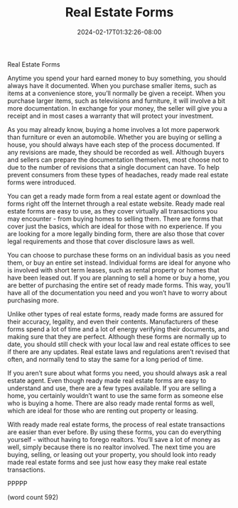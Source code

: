 ﻿---
title: "Real Estate Forms"
date: 2024-02-17T01:32:26-08:00
description: "Real Estate Tips for Web Success"
featured_image: "/images/Real Estate.jpg"
tags: ["Real Estate"]
---

Real Estate Forms

Anytime you spend your hard earned money to buy something, you should always have it documented.  When you purchase smaller items, such as items at a convenience store, you’ll normally be given a receipt.  When you purchase larger items, such as televisions and furniture, it will involve a bit more documentation.  In exchange for your money, the seller will give you a receipt and in most cases a warranty that will protect your investment.

As you may already know, buying a home involves a lot more paperwork than furniture or even an automobile.  Whether you are buying or selling a house, you should always have each step of the process documented.  If any revisions are made, they should be recorded as well.  Although buyers and sellers can prepare the documentation themselves, most choose not to due to the number of revisions that a single document can have.  To help prevent consumers from these types of headaches, ready made real estate forms were introduced.

You can get a ready made form from a real estate agent or download the forms right off the Internet through a real estate website.  Ready made real estate forms are easy to use, as they cover virtually all transactions you may encounter - from buying homes to selling them.  There are forms that cover just the basics, which are ideal for those with no experience.  If you are looking for a more legally binding form, there are also those that cover legal requirements and those that cover disclosure laws as well.

You can choose to purchase these forms on an individual basis as you need them, or buy an entire set instead.  Individual forms are ideal for anyone who is involved with short term leases, such as rental property or homes that have been leased out.  If you are planning to sell a home or buy a home, you are better of purchasing the entire set of ready made forms.  This way, you’ll have all of the documentation you need and you won’t have to worry about purchasing more.

Unlike other types of real estate forms, ready made forms are assured for their accuracy, legality, and even their contents.  Manufacturers of these forms spend a lot of time and a lot of energy verifying their documents, and making sure that they are perfect.  Although these forms are normally up to date, you should still check with your local law and real estate offices to see if there are any updates.  Real estate laws and regulations aren’t revised that often, and normally tend to stay the same for a long period of time.

If you aren’t sure about what forms you need, you should always ask a real estate agent.  Even though ready made real estate forms are easy to understand and use, there are a few types available.  If you are selling a home, you certainly wouldn’t want to use the same form as someone else who is buying a home.  There are also ready made rental forms as well, which are ideal for those who are renting out property or leasing.

With ready made real estate forms, the process of real estate transactions are easier than ever before.  By using these forms, you can do everything yourself - without having to forego realtors. You’ll save a lot of money as well, simply because there is no realtor involved.  The next time you are buying, selling, or leasing out your property, you should look into ready made real estate forms and see just how easy they make real estate transactions.

PPPPP

(word count 592)
